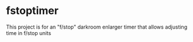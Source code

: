 # fstoptimer
This project is for an "f/stop" darkroom enlarger timer that allows adjusting time in f/stop units
